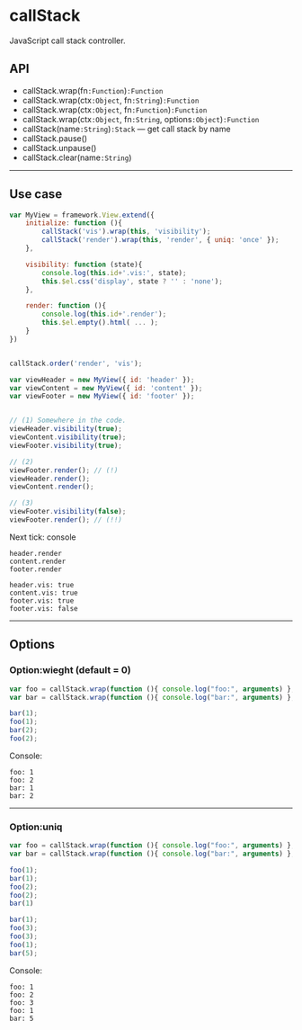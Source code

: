 # callStack
JavaScript call stack controller.


## API

* callStack.wrap(fn`:Function`)`:Function`
* callStack.wrap(ctx`:Object`, fn`:String`)`:Function`
* callStack.wrap(ctx`:Object`, fn`:Function`)`:Function`
* callStack.wrap(ctx`:Object`, fn`:String`, options`:Object`)`:Function`
* callStack(name`:String`)`:Stack` — get call stack by name
* callStack.pause()
* callStack.unpause()
* callStack.clear(name`:String`)


---


## Use case
```js
var MyView = framework.View.extend({
    initialize: function (){
		callStack('vis').wrap(this, 'visibility');
		callStack('render').wrap(this, 'render', { uniq: 'once' });
	},

	visibility: function (state){
		console.log(this.id+'.vis:', state);
		this.$el.css('display', state ? '' : 'none');
	},

	render: function (){
		console.log(this.id+'.render');
		this.$el.empty().html( ... );
	}
})


callStack.order('render', 'vis');

var viewHeader = new MyView({ id: 'header' });
var viewContent = new MyView({ id: 'content' });
var viewFooter = new MyView({ id: 'footer' });


// (1) Somewhere in the code.
viewHeader.visibility(true);
viewContent.visibility(true);
viewFooter.visibility(true);

// (2)
viewFooter.render(); // (!)
viewHeader.render();
viewContent.render();

// (3)
viewFooter.visibility(false);
viewFooter.render(); // (!!)
```

Next tick: console
```
header.render
content.render
footer.render

header.vis: true
content.vis: true
footer.vis: true
footer.vis: false
```


---


## Options

### Option:wieght (default = 0)
```js
var foo = callStack.wrap(function (){ console.log("foo:", arguments) }, { weight: 100 });
var bar = callStack.wrap(function (){ console.log("bar:", arguments) }, { weight: 10 });

bar(1);
foo(1);
bar(2);
foo(2);
```

Console:
```
foo: 1
foo: 2
bar: 1
bar: 2
```

---

### Option:uniq
```js
var foo = callStack.wrap(function (){ console.log("foo:", arguments) }, { uniq: true, weight: 100 });
var bar = callStack.wrap(function (){ console.log("bar:", arguments) }, { uniq: "once" });

foo(1);
bar(1);
foo(2);
foo(2);
bar(1)

bar(1);
foo(3);
foo(3);
foo(1);
bar(5);
```

Console:
```
foo: 1
foo: 2
foo: 3
foo: 1
bar: 5
```


